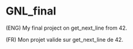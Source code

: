 # GNL_final
(ENG) My final project on get_next_line from 42.


(FR) Mon projet valide sur get_next_line de 42.
